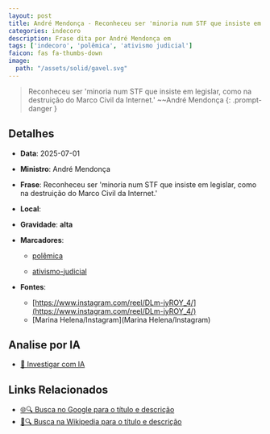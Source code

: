 ```yaml
---
layout: post
title: André Mendonça - Reconheceu ser 'minoria num STF que insiste em legislar, como na destruição do Marco Civil da Internet.'...
categories: indecoro
description: Frase dita por André Mendonça em 
tags: ['indecoro', 'polêmica', 'ativismo judicial']
faicon: fas fa-thumbs-down
image:
  path: "/assets/solid/gavel.svg"
---
```


> Reconheceu ser 'minoria num STF que insiste em legislar, como na destruição do Marco Civil da Internet.' ~~André Mendonça
{: .prompt-danger }

## Detalhes
- **Data**: 2025-07-01
- **Ministro**: André Mendonça
- **Frase**: Reconheceu ser 'minoria num STF que insiste em legislar, como na destruição do Marco Civil da Internet.'
- **Local**: 
- **Gravidade**: **alta** <i class="fas fa-gavel"></i>

- **Marcadores**: 

   - [polêmica](/tags/polêmica/)

   - [ativismo-judicial](/tags/ativismo-judicial/)
- **Fontes**:
  - [https://www.instagram.com/reel/DLm-jyROY_4/](https://www.instagram.com/reel/DLm-jyROY_4/)
  - [Marina Helena/Instagram](Marina Helena/Instagram)

## Analise por IA
- [🤖 Investigar com IA](https://www.perplexity.ai/search?q=%22Andr%C3%A9%20Mendon%C3%A7a%22%2BReconheceu%20ser%20%27minoria%20num%20STF%20que%20insiste%20em%20legislar%2C%20como%20na%20destrui%C3%A7%C3%A3o%20do%20Marco%20Civil%20da%20Internet.%27%2B)

## Links Relacionados
- [🌐🔍 Busca no Google para o título e descrição](https://www.google.com/search?q=%22Andr%C3%A9%20Mendon%C3%A7a%22%2BReconheceu%20ser%20%27minoria%20num%20STF%20que%20insiste%20em%20legislar%2C%20como%20na%20destrui%C3%A7%C3%A3o%20do%20Marco%20Civil%20da%20Internet.%27%2B)
- [📖🔍 Busca na Wikipedia para o título e descrição](https://pt.wikipedia.org/w/index.php?search=%22Andr%C3%A9%20Mendon%C3%A7a%22%2BReconheceu%20ser%20%27minoria%20num%20STF%20que%20insiste%20em%20legislar%2C%20como%20na%20destrui%C3%A7%C3%A3o%20do%20Marco%20Civil%20da%20Internet.%27%2B)

